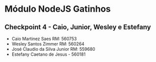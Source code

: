 # Módulo NodeJS Gatinhos
## Checkpoint 4 - Caio, Junior, Wesley e Estefany
 * Caio Martinez Saes RM: 560753
 * Wesley Santos Zimmer RM: 560264
 * José Claudio da Silva Junior RM: 559680
 * Estefany Caetano de Jesus - 560181

